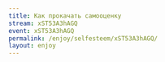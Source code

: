 ```yaml
---
title: Как прокачать самооценку
stream: xST53A3hAGQ
event: xST53A3hAGQ
permalink: /enjoy/selfesteem/xST53A3hAGQ/
layout: enjoy
---
```

